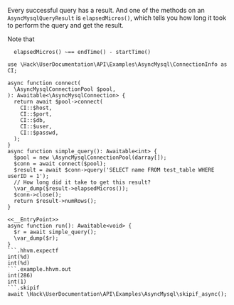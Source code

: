 Every successful query has a result. And one of the methods on an `AsyncMysqlQueryResult` is `elapsedMicros()`, which tells you how long it took to perform the query and get the result.

Note that 

```
  elapsedMicros() ~== endTime() - startTime()
```

```basic-usage.hack
use \Hack\UserDocumentation\API\Examples\AsyncMysql\ConnectionInfo as CI;

async function connect(
  \AsyncMysqlConnectionPool $pool,
): Awaitable<\AsyncMysqlConnection> {
  return await $pool->connect(
    CI::$host,
    CI::$port,
    CI::$db,
    CI::$user,
    CI::$passwd,
  );
}
async function simple_query(): Awaitable<int> {
  $pool = new \AsyncMysqlConnectionPool(darray[]);
  $conn = await connect($pool);
  $result = await $conn->query('SELECT name FROM test_table WHERE userID = 1');
  // How long did it take to get this result?
  \var_dump($result->elapsedMicros());
  $conn->close();
  return $result->numRows();
}

<<__EntryPoint>>
async function run(): Awaitable<void> {
  $r = await simple_query();
  \var_dump($r);
}
```.hhvm.expectf
int(%d)
int(%d)
```.example.hhvm.out
int(286)
int(1)
```.skipif
await \Hack\UserDocumentation\API\Examples\AsyncMysql\skipif_async();
```
